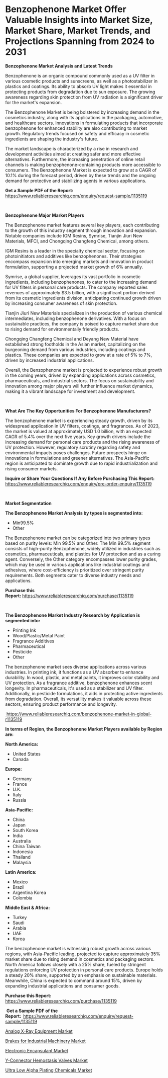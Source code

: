 <p><h1>Benzophenone Market Offer Valuable Insights into Market Size, Market Share, Market Trends, and Projections Spanning from 2024 to 2031</h1></p><p><strong>Benzophenone Market Analysis and Latest Trends</strong></p>
<p><p>Benzophenone is an organic compound commonly used as a UV filter in various cosmetic products and sunscreens, as well as a photostabilizer in plastics and coatings. Its ability to absorb UV light makes it essential in protecting products from degradation due to sun exposure. The growing awareness regarding skin protection from UV radiation is a significant driver for the market's expansion.</p><p>The Benzophenone Market is being bolstered by increasing demand in the cosmetics industry, along with its applications in the packaging, automotive, and healthcare sectors. Innovations in formulating products that incorporate benzophenone for enhanced stability are also contributing to market growth. Regulatory trends focused on safety and efficacy in cosmetic ingredients are shaping the industry's future.</p><p>The market landscape is characterized by a rise in research and development activities aimed at creating safer and more effective alternatives. Furthermore, the increasing penetration of online retail channels is making benzophenone-containing products more accessible to consumers. The Benzophenone Market is expected to grow at a CAGR of 10.1% during the forecast period, driven by these trends and the ongoing demand for protective and stabilizing agents in various applications.</p></p>
<p><strong>Get a Sample PDF of the Report:&nbsp;</strong> <a href="https://www.reliableresearchiq.com/enquiry/request-sample/1135119?utm_campaign=99&utm_medium=2&utm_source=Github&utm_content=ia&utm_term=10112024&utm_id=benzophenone">https://www.reliableresearchiq.com/enquiry/request-sample/1135119</a></p>
<p>&nbsp;</p>
<p><strong>Benzophenone Major Market Players</strong></p>
<p><p>The Benzophenone market features several key players, each contributing to the growth of this industry segment through innovation and expansion. Notable companies include IGM Resins, Symrise, Tianjin Jiuri New Materials, MFCI, and Chongqing Changfeng Chemical, among others.</p><p>IGM Resins is a leader in the specialty chemical sector, focusing on photoinitiators and additives like benzophenones. Their strategies encompass expansion into emerging markets and innovation in product formulation, supporting a projected market growth of 6% annually. </p><p>Symrise, a global supplier, leverages its vast portfolio in cosmetic ingredients, including benzophenones, to cater to the increasing demand for UV filters in personal care products. The company reported sales revenues of approximately $3.5 billion, with a significant portion derived from its cosmetic ingredients division, anticipating continued growth driven by increasing consumer awareness of skin protection.</p><p>Tianjin Jiuri New Materials specializes in the production of various chemical intermediates, including benzophenone derivatives. With a focus on sustainable practices, the company is poised to capture market share due to rising demand for environmentally friendly products.</p><p>Chongqing Changfeng Chemical and Deyang New Material have established strong footholds in the Asian market, capitalizing on the burgeoning demand from various industries, including coatings and plastics. These companies are expected to grow at a rate of 5% to 7%, driven by increased industrial applications.</p><p>Overall, the Benzophenone market is projected to experience robust growth in the coming years, driven by expanding applications across cosmetics, pharmaceuticals, and industrial sectors. The focus on sustainability and innovation among major players will further influence market dynamics, making it a vibrant landscape for investment and development.</p></p>
<p>&nbsp;</p>
<p><strong>What Are The Key Opportunities For Benzophenone Manufacturers?</strong></p>
<p><p>The benzophenone market is experiencing steady growth, driven by its widespread application in UV filters, coatings, and fragrances. As of 2023, the market is valued at approximately USD 1.0 billion, with an expected CAGR of 5.4% over the next five years. Key growth drivers include the increasing demand for personal care products and the rising awareness of UV protection. However, regulatory scrutiny regarding safety and environmental impacts poses challenges. Future prospects hinge on innovations in formulations and greener alternatives. The Asia-Pacific region is anticipated to dominate growth due to rapid industrialization and rising consumer markets.</p></p>
<p><strong>Inquire or Share Your Questions If Any Before Purchasing This Report:</strong> <a href="https://www.reliableresearchiq.com/enquiry/pre-order-enquiry/1135119?utm_campaign=99&utm_medium=2&utm_source=Github&utm_content=ia&utm_term=10112024&utm_id=benzophenone">https://www.reliableresearchiq.com/enquiry/pre-order-enquiry/1135119</a></p>
<p>&nbsp;</p>
<p><strong>Market Segmentation</strong></p>
<p><strong>The Benzophenone Market Analysis by types is segmented into:</strong></p>
<p><ul><li>Min99.5%</li><li>Other</li></ul></p>
<p><p>The Benzophenone market can be categorized into two primary types based on purity levels: Min 99.5% and Other. The Min 99.5% segment consists of high-purity Benzophenone, widely utilized in industries such as cosmetics, pharmaceuticals, and plastics for UV protection and as a curing agent. Conversely, the Other category encompasses lower purity grades, which may be used in various applications like industrial coatings and adhesives, where cost-efficiency is prioritized over stringent purity requirements. Both segments cater to diverse industry needs and applications.</p></p>
<p><strong>Purchase this Report:&nbsp;</strong><a href="https://www.reliableresearchiq.com/purchase/1135119?utm_campaign=99&utm_medium=2&utm_source=Github&utm_content=ia&utm_term=10112024&utm_id=benzophenone">https://www.reliableresearchiq.com/purchase/1135119</a></p>
<p>&nbsp;</p>
<p><strong>The Benzophenone Market Industry Research by Application is segmented into:</strong></p>
<p><ul><li>Printing Ink</li><li>Wood/Plastic/Metal Paint</li><li>Fragrance Additives</li><li>Pharmaceutical</li><li>Pesticide</li><li>Other</li></ul></p>
<p><p>The benzophenone market sees diverse applications across various industries. In printing ink, it functions as a UV absorber to enhance durability. In wood, plastic, and metal paints, it improves color stability and UV protection. As a fragrance additive, benzophenone enhances scent longevity. In pharmaceuticals, it's used as a stabilizer and UV filter. Additionally, in pesticide formulations, it aids in protecting active ingredients from degradation. Overall, its versatility makes it valuable across these sectors, ensuring product performance and longevity.</p></p>
<p><a href="https://www.reliableresearchiq.com/benzophenone-market-in-global-r1135119?utm_campaign=99&utm_medium=2&utm_source=Github&utm_content=ia&utm_term=10112024&utm_id=benzophenone">&nbsp;https://www.reliableresearchiq.com/benzophenone-market-in-global-r1135119</a></p>
<p><strong>In terms of Region, the Benzophenone Market Players available by Region are:</strong></p>
<p>
    <p> <strong> North America: </strong>
        <ul>
            <li>United States</li>
            <li>Canada</li>
        </ul>
        </p> 
    <p> <strong> Europe: </strong>
        <ul>
            <li>Germany</li>
            <li>France</li>
            <li>U.K.</li>
            <li>Italy</li>
            <li>Russia</li>
        </ul>
        </p> 
    <p> <strong> Asia-Pacific: </strong>
        <ul>
            <li>China</li>
            <li>Japan</li>
            <li>South Korea</li>
            <li>India</li>
            <li>Australia</li>
            <li>China Taiwan</li>
            <li>Indonesia</li>
            <li>Thailand</li>
            <li>Malaysia</li>
        </ul>
        </p> 
    <p> <strong> Latin America: </strong>
        <ul>
            <li>Mexico</li>
            <li>Brazil</li>
            <li>Argentina Korea</li>
            <li>Colombia</li>
        </ul>
        </p> 
    <p> <strong> Middle East & Africa: </strong>
        <ul>
            <li>Turkey</li>
            <li>Saudi</li>
            <li>Arabia</li>
            <li>UAE</li>
            <li>Korea</li>
        </ul>
    </p>
    </p>
<p><p>The benzophenone market is witnessing robust growth across various regions, with Asia-Pacific leading, projected to capture approximately 35% market share due to rising demand in cosmetics and packaging sectors. North America follows closely with a 25% share, fueled by stringent regulations enforcing UV protection in personal care products. Europe holds a steady 20% share, supported by an emphasis on sustainable materials. Meanwhile, China is expected to command around 15%, driven by expanding industrial applications and consumer goods.</p></p>
<p><strong>Purchase this Report: </strong><a href="https://www.reliableresearchiq.com/purchase/1135119?utm_campaign=99&utm_medium=2&utm_source=Github&utm_content=ia&utm_term=10112024&utm_id=benzophenone">https://www.reliableresearchiq.com/purchase/1135119</a></p>
<p>&nbsp;<strong>Get a Sample PDF of the Report:&nbsp;&nbsp;</strong><a href="https://www.reliableresearchiq.com/enquiry/request-sample/1135119?utm_campaign=99&utm_medium=2&utm_source=Github&utm_content=ia&utm_term=10112024&utm_id=benzophenone">https://www.reliableresearchiq.com/enquiry/request-sample/1135119</a></p>
<p><strong></strong></p>
<p><p><a href="https://issuu.com/reportprime-2/docs/analog-x-ray-equipment-market-size-_875e5762db70f9?utm_campaign=99&utm_medium=2&utm_source=Github&utm_content=ia&utm_term=10112024&utm_id=benzophenone">Analog X-Ray Equipment Market</a></p><p><a href="https://www.linkedin.com/pulse/global-brakes-industrial-machinery-market-trends-insights-0a4rf?utm_campaign=99&utm_medium=2&utm_source=Github&utm_content=ia&utm_term=10112024&utm_id=benzophenone">Brakes for Industrial Machinery Market</a></p><p><a href="https://github.com/shebaharrifx/Market-Research-Report-List-1/blob/main/electronic-encapsulant-market.md?utm_campaign=99&utm_medium=2&utm_source=Github&utm_content=ia&utm_term=10112024&utm_id=benzophenone">Electronic Encapsulant Market</a></p><p><a href="https://issuu.com/reportprime-2/docs/y-connector-hemostasis-valves-marke_1ba87977fc77b9?utm_campaign=99&utm_medium=2&utm_source=Github&utm_content=ia&utm_term=10112024&utm_id=benzophenone">Y-Connector Hemostasis Valves Market</a></p><p><a href="https://www.linkedin.com/pulse/strategic-market-insights-navigating-global-ultra-low-alpha-tba2e?utm_campaign=99&utm_medium=2&utm_source=Github&utm_content=ia&utm_term=10112024&utm_id=benzophenone">Ultra Low Alpha Plating Chemicals Market</a></p></p>